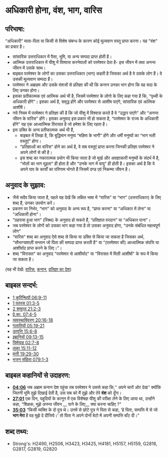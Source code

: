 # अधिकारी होना, वंश, भाग, वारिस #

## परिभाषा: ##

“अधिकारी” माता-पिता या किसी से विशेष संबन्ध के कारण कोई मूल्यवान वस्तु प्राप्त करना। यह "वंश" का प्रचार है।

* सांसारिक उत्तराधिकार में पैसा, भूमि, या अन्य सम्पदा प्राप्त होती है।
* आत्मिक उत्तराधिकार में यीशु में विश्वास करनेवालों को परमेश्वर देता है- इस जीवन में तथा अनन्त जीवन में उसके साथ।
* बाइबल परमेश्वर के लोगों का उसका उत्तराधिकार (भाग) कहती है जिसका अर्थ है वे उसके लोग हैं। वे उसकी मूल्यवान सम्पदा हैं।
* परमेश्वर ने अब्राहम और उसके वंशजों से प्रतिज्ञा की थी कि कनान उनका भाग होगा कि वह सदा के लिए उनका होगा।
* इसका प्रतीकात्मक एवं आत्मिक अर्थ भी है, जिसमें परमेश्वर के लोगो के लिए कहा गया है कि, “पृथ्वी के अधिकारी होंगे”। इसका अर्थ है, समृद्ध होंगे और परमेश्वर से आशीष पाएंगे, सांसारिक एवं आत्मिक आशीषें।
* नये नियम में परमेश्वर ने प्रतिज्ञा की है कि जो यीशु में विश्वास करते है वे “उद्धार पाएंगे” और “अनन्त जीवन के वारिस” होंगे। इसका अनुवाद इस प्रकार भी हो सकता है, “परमेश्वर के राज्य के अधिकारी होंगे” यह एक आध्यात्मिक विरासत है जो हमेशा के लिए रहता है।
* इस उक्ति के अन्य प्रतीकात्मक अर्थ भी हैं,
  * बाइबल में लिखा है, कि बुद्धिमान मनुष्य “महिमा के भागी” होंगे और धर्मी मनुष्यों का “भाग भली वस्तुएं” होगा।
  * “प्रतिज्ञाओं का वारिस” होने का अर्थ है, वे सब वस्तुएं प्राप्त करना जिनकी प्रतिज्ञा परमेश्वर ने अपने लोगों से की है।
  * इस शब्द का नकारात्मक प्रयोग भी किया जाता है जो मूर्ख और अवज्ञाकारी मनुष्यों के संदर्भ में है, “भोलों का भाग मूढ़ता” ही होता है और “उनके भाग में वायु” ही होती है। इसका अर्थ है कि वे अपने पाप के कार्यों का परिणाम भोगते हैं जिसमें दण्ड एवं निकम्मा जीवन है।

## अनुवाद के सुझाव: ##

* जैसे सदैव किया जाता है, पहले यह देखें कि लक्षित भाषा में “वारिस” या “भाग” (उत्तराधिकार) के लिए शब्द हैं, उनका उपयोग करें।
* प्रकरण पर निर्भर, “भाग” को अनुवाद के अन्य रूप है, “प्राप्त करना” या “अधिकार में लेना” या “अधिकारी होना”।
* “ठहराया हुआ भाग” (रिक्थ) के अनुवाद हो सकते हैं, “प्रतिज्ञात वरदान” या “अधिकार पाना”।
* जब परमेश्वर के लोगों को उसका भाग कहा गया है तो उसका अनुवाद होगा, “उनके संबंधित महत्वपूर्ण लोग”
* “वारिस” शब्द का अनुवाद ऐसे शब्द से किया या उक्ति से किया जा सकता है जिसका अर्थ, “सौभाग्यशाली सन्तान जो पिता की सम्पदा प्राप्त करती है” या “(परमेश्वर की) आध्यात्मिक संपत्ति या आशीर्वाद प्राप्त करने के लिए।”।
* शब्द "विरासत" का अनुवाद "परमेश्वर से आशीर्वाद" या "विरासत में मिली आशीषों" के रूप में किया जा सकता है।

(यह भी देखें: [वारिस](../other/heir.md), [कनान](../names/canaan.md), [प्रतिज्ञा का देश](../kt/promisedland.md))

## बाइबल सन्दर्भ: ##

* [1 कुरिन्थियों 06:9-11](rc://hi/tn/help/1co/06/09)
* [1 पतरस 01:3-5](rc://hi/tn/help/1pe/01/03)
* [2 शमूएल 21:2-3](rc://hi/tn/help/2sa/21/02)
* [प्रे.का. 07:4-5](rc://hi/tn/help/act/07/04)
* [व्यवस्थाविवरण 20:16-18](rc://hi/tn/help/deu/20/16)
* [गलातियों 05:19-21](rc://hi/tn/help/gal/05/19)
* [उत्पत्ति 15:6-8](rc://hi/tn/help/gen/15/06)
* [इब्रानियों 09:13-15](rc://hi/tn/help/heb/09/13)
* [यिर्मयाह 02:7-8](rc://hi/tn/help/jer/02/07)
* [लूका 15:11-12](rc://hi/tn/help/luk/15/11)
* [मत्ती 19:29-30](rc://hi/tn/help/mat/19/29)
* [भजन संहिता 079:1-3](rc://hi/tn/help/psa/079/001)

## बाइबल कहानियों से उदाहरण: ##

* __[04:06](rc://hi/tn/help/obs/04/06)__ जब अब्राम कनान देश पहुंचा तब परमेश्वर ने उससे कहा कि,’’ अपने चारों ओर देख’’ क्योंकि जितनी भूमि तुझे दिखाई देती है, उस सब को मैं तुझे और तेरे __वंश__ को दूँगा।
* __[27:01](rc://hi/tn/help/obs/27/01)__ एक दिन, यहूदियों के कानून में एक विशेषज्ञ यीशु की परीक्षा लेने के लिए आया था, उन्होंने कहा, "शिक्षक, मुझे अनन्त जीवन __ पाने के लिए__  क्या करना चाहिए ?"
* __[35:03](rc://hi/tn/help/obs/35/03)__ “किसी व्यक्ति के दो पुत्र थे। उनमें से छोटे पुत्र ने पिता से कहा, ‘हे पिता, सम्पत्ति में से जो __भाग मेरा__ है वह मुझे दे दीजिये।’ तो पिता ने अपने दोनों बेटो में अपनी सम्पत्ति बाँट दी।”    

## शब्द तथ्य: ##

* Strong's: H2490, H2506, H3423, H3425, H4181, H5157, H5159, G2816, G2817, G2819, G2820

